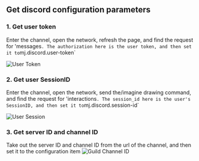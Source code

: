 ## Get discord configuration parameters

### 1. Get user token
Enter the channel, open the network, refresh the page, and find the request for 'messages`. The authorization here is the user token, and then set it to`mj.discord.user-token`

![User Token](img_8.png)

### 2. Get user SessionID
Enter the channel, open the network, send the/imagine drawing command, and find the request for 'interactions`. The session_id here is the user's SessionID, and then set it to`mj.discord.session-id`

![User Session](params_session_id.png)

### 3. Get server ID and channel ID

Take out the server ID and channel ID from the url of the channel, and then set it to the configuration item
![Guild Channel ID](img_9.png)
